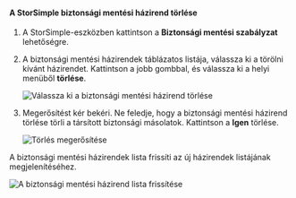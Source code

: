 
<!--author=alkohli last changed: 01/02/17-->

#### <a name="to-delete-a-storsimple-backup-policy"></a>A StorSimple biztonsági mentési házirend törlése

1. A StorSimple-eszközben kattintson a **Biztonsági mentési szabályzat** lehetőségre.

2. A biztonsági mentési házirendek táblázatos listája, válassza ki a törölni kívánt házirendet. Kattintson a jobb gombbal, és válassza ki a helyi menüből **törlése**.

    ![Válassza ki a biztonsági mentési házirend törlése](./media/storsimple-8000-delete-backup-policy/deletebupol1.png)

3. Megerősítést kér bekéri. Ne feledje, hogy a biztonsági mentési házirend törlése törli a társított biztonsági másolatok. Kattintson a **Igen** törlése.

    ![Törlés megerősítése](./media/storsimple-8000-delete-backup-policy/deletebupol2.png)

A biztonsági mentési házirendek lista frissíti az új házirendek listájának megjelenítéséhez.

![A biztonsági mentési házirend lista frissítése](./media/storsimple-8000-delete-backup-policy/deletebupol5.png)